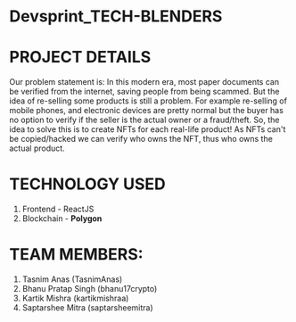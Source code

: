 ﻿# Devsprint_TECH-BLENDERS
# PROJECT DETAILS
Our problem statement is: In this modern era, most paper documents can be verified from the internet, saving people from being scammed. But the idea of re-selling some products is still a problem. For example re-selling of mobile phones, and electronic devices are pretty normal but the buyer has no option to verify if the seller is the actual owner or a fraud/theft. So, the idea to solve this is to create NFTs for each real-life product! As NFTs can't be copied/hacked we can verify who owns the NFT, thus who owns the actual product.

# TECHNOLOGY USED
1. Frontend - ReactJS
2. Blockchain - <b>Polygon</b>


# TEAM MEMBERS:
1. Tasnim Anas (TasnimAnas)
2. Bhanu Pratap Singh (bhanu17crypto)
3. Kartik Mishra  (kartikmishraa)
4. Saptarshee Mitra (saptarsheemitra)

